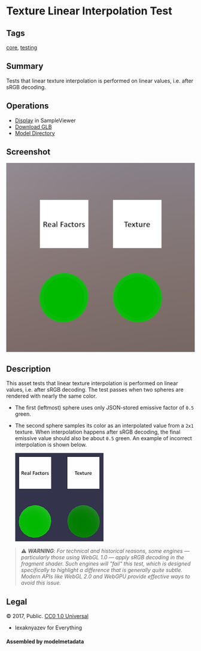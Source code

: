 # Texture Linear Interpolation Test

## Tags

[core](../../Models-core.md), [testing](../../Models-testing.md)

## Summary

Tests that linear texture interpolation is performed on linear values, i.e. after sRGB decoding.

## Operations

* [Display](https://github.khronos.org/glTF-Sample-Viewer-Release/?model=https://raw.GithubUserContent.com/KhronosGroup/glTF-Sample-Assets/main/./Models/TextureLinearInterpolationTest/glTF-Binary/TextureLinearInterpolationTest.glb) in SampleViewer
* [Download GLB](https://raw.GithubUserContent.com/KhronosGroup/glTF-Sample-Assets/main/./Models/TextureLinearInterpolationTest/glTF-Binary/TextureLinearInterpolationTest.glb)
* [Model Directory](./)

## Screenshot

![screenshot](screenshot/screenshot.png)

## Description

This asset tests that linear texture interpolation is performed on linear values, i.e. after sRGB decoding. The test passes when two spheres are rendered with nearly the same color.

* The first (leftmost) sphere uses only JSON-stored emissive factor of `0.5` green.

* The second sphere samples its color as an interpolated value from a `2x1` texture. When interpolation happens after sRGB decoding, the final emissive value should also be about `0.5` green. An example of incorrect interpolation is shown below.

  ![incorrect](screenshot/incorrect.png)
  
> ⚠️ _**WARNING**: For technical and historical reasons, some engines — particularly those using WebGL 1.0 — apply sRGB decoding in the fragment shader. Such engines will "fail" this test, which is designed specifically to highlight a difference that is generally quite subtle. Modern APIs like WebGL 2.0 and WebGPU provide effective ways to avoid this issue._



## Legal

&copy; 2017, Public. [CC0 1.0 Universal](https://creativecommons.org/publicdomain/zero/1.0/legalcode)

 - lexaknyazev for Everything

#### Assembled by modelmetadata